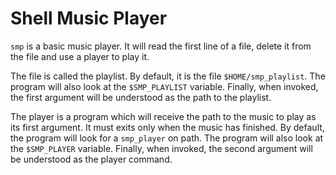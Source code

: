 # Shell Music Player
`smp` is a basic music player. It will read the first line of a file, delete it
from the file and use a player to play it.

The file is called the playlist. By default, it is the file
`$HOME/smp_playlist`. The program will also look at the `$SMP_PLAYLIST`
variable. Finally, when invoked, the first argument will be understood as the
path to the playlist.

The player is a program which will receive the path to the music to play as its
first argument. It must exits only when the music has finished. By default,
the program will look for a `smp_player` on path. The program will also look
at the `$SMP_PLAYER` variable. Finally, when invoked, the second argument will
be understood as the player command.

